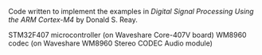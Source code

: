 Code written to implement the examples in *Digital Signal Processing Using the
ARM Cortex-M4* by Donald S. Reay.

STM32F407 microcontroller (on Waveshare Core-407V board)
WM8960 codec (on Waveshare WM8960 Stereo CODEC Audio module)
